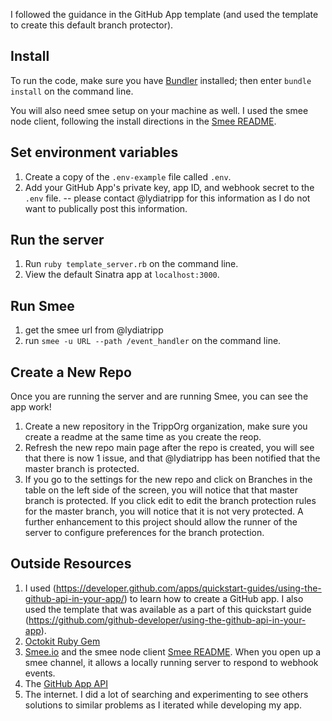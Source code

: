 I followed the guidance in the GitHub App template (and used the template to create this default branch protector).

## Install

To run the code, make sure you have [Bundler](http://gembundler.com/) installed; then enter `bundle install` on the command line.

You will also need smee setup on your machine as well.  I used the smee node client, following the install directions in the [Smee README](https://github.com/probot/smee-client).

## Set environment variables

1. Create a copy of the `.env-example` file called `.env`.
2. Add your GitHub App's private key, app ID, and webhook secret to the `.env` file. -- please contact @lydiatripp for this information as I do not want to publically post this information.

## Run the server

1. Run `ruby template_server.rb` on the command line.
1. View the default Sinatra app at `localhost:3000`.


## Run Smee

1. get the smee url from @lydiatripp
2. run `smee -u URL --path /event_handler` on the command line.

## Create a New Repo

Once you are running the server and are running Smee, you can see the app work! 

1. Create a new repository in the TrippOrg organization, make sure you create a readme at the same time as you create the reop.
2. Refresh the new repo main page after the repo is created, you will see that there is now 1 issue, and that @lydiatripp has been notified that the master branch is protected.  
3. If you go to the settings for the new repo and click on Branches in the table on the left side of the screen, you will notice that that master branch is protected. If you click edit to edit the branch protection rules for the master branch, you will notice that it is not very protected. A further enhancement to this project should allow the runner of the server to configure preferences for the branch protection.  

## Outside Resources

1. I used (https://developer.github.com/apps/quickstart-guides/using-the-github-api-in-your-app/) to learn how to create a GitHub app. I also used the template that was available as a part of this quickstart guide (https://github.com/github-developer/using-the-github-api-in-your-app).
2. [Octokit Ruby Gem](https://github.com/octokit/octokit.rb)
3. [Smee.io](https://smee.io/) and the smee node client [Smee README](https://github.com/probot/smee-client). When you open up a smee channel, it allows a locally running server to respond to webhook events. 
4. The [GitHub App API](https://developer.github.com/v3/)
5. The internet. I did a lot of searching and experimenting to see others solutions to similar problems as I iterated while developing my app. 

